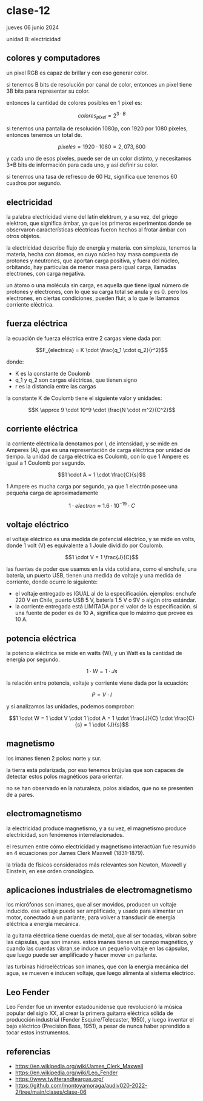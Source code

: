 # clase-12

jueves 06 junio 2024

unidad 8: electricidad

## colores y computadores

un pixel RGB es capaz de brillar y con eso generar color.

si tenemos B bits de resolución por canal de color, entonces un pixel tiene 3B bits para representar su color.

entonces la cantidad de colores posibles en 1 pixel es:

$$colores_{pixel}= 2^{3 \cdot B}$$

si tenemos una pantalla de resolución 1080p, con 1920 por 1080 pixeles, entonces tenemos un total de.

$$pixeles = 1920 \cdot 1080 = 2,073,600$$

y cada uno de esos pixeles, puede ser de un color distinto, y necesitamos 3\*B bits de información para cada uno, y así definir su color.

si tenemos una tasa de refresco de 60 Hz, significa que tenemos 60 cuadros por segundo.

## electricidad

la palabra electricidad viene del latín elektrum, y a su vez, del griego elektron, que significa ámbar, ya que los primeros experimentos donde se observaron características eléctricas fueron hechos al frotar ámbar con otros objetos.

la electricidad describe flujo de energía y materia. con simpleza, tenemos la materia, hecha con átomos, en cuyo núcleo hay masa compuesta de protones y neutrones, que aportan carga positiva, y fuera del núcleo, orbitando, hay partículas de menor masa pero igual carga, llamadas electrones, con carga negativa.

un átomo o una molécula sin carga, es aquella que tiene igual número de protones y electrones, con lo que su carga total se anula y es 0. pero los electrones, en ciertas condiciones, pueden fluir, a lo que le llamamos corriente eléctrica.

## fuerza eléctrica

la ecuación de fuerza eléctrica entre 2 cargas viene dada por:

$$F_{electrica} = K \cdot \frac{q_1 \cdot q_2}{r^2}$$

donde:

- K es la constante de Coulomb
- q_1 y q_2 son cargas eléctricas, que tienen signo
- r es la distancia entre las cargas

la constante K de Coulomb tiene el siguiente valor y unidades:

$$K \approx 9 \cdot 10^9 \cdot \frac{N \cdot m^2}{C^2}$$

## corriente eléctrica

la corriente eléctrica la denotamos por I, de intensidad, y se mide en Amperes (A), que es una representación de carga eléctrica por unidad de tiempo. la unidad de carga eléctrica es Coulomb, con lo que 1 Ampere es igual a 1 Coulomb por segundo.

$$1 \cdot A = 1 \cdot \frac{C}{s}$$

1 Ampere es mucha carga por segundo, ya que 1 electrón posee una pequeña carga de aproximadamente

$$1 \cdot electron \approx 1.6 \cdot 10^{-19} \cdot  C$$

## voltaje eléctrico

el voltaje eléctrico es una medida de potencial eléctrico, y se mide en volts, donde 1 volt (V) es equivalente a 1 Joule dividido por Coulomb.

$$1 \cdot V = 1 \frac{J}{C}$$

las fuentes de poder que usamos en la vida cotidiana, como el enchufe, una batería, un puerto USB, tienen una medida de voltaje y una medida de corriente, donde ocurre lo siguiente:

- el voltaje entregado es IGUAL al de la especificación. ejemplos: enchufe 220 V en Chile, puerto USB 5 V, batería 1.5 V o 9V o algún otro estándar.
- la corriente entregada está LIMITADA por el valor de la especificación. si una fuente de poder es de 10 A, significa que lo máximo que provee es 10 A.

## potencia eléctrica

la potencia eléctrica se mide en watts (W), y un Watt es la cantidad de energía por segundo.

$$1 \cdot W = 1 \cdot {J}{s}$$

la relación entre potencia, voltaje y corriente viene dada por la ecuación:

$$P = V \cdot I$$

y si analizamos las unidades, podemos comprobar:

$$1 \cdot W = 1 \cdot V \cdot 1 \cdot A = 1 \cdot \frac{J}{C} \cdot \frac{C}{s} = 1 \cdot {J}{s}$$

## magnetismo

los imanes tienen 2 polos: norte y sur.

la tierra está polarizada, por eso tenemos brújulas que son capaces de detectar estos polos magnéticos para orientar.

no se han observado en la naturaleza, polos aislados, que no se presenten de a pares.

## electromagnetismo

la electricidad produce magnetismo, y a su vez, el magnetismo produce electricidad, son fenómenos interrelacionados.

el resumen entre cómo electricidad y magnetismo interactúan fue resumido en 4 ecuaciones por James Clerk Maxwell (1831-1879).

la tríada de físicos considerados más relevantes son Newton, Maxwell y Einstein, en ese orden cronológico.

## aplicaciones industriales de electromagnetismo

los micrófonos son imanes, que al ser movidos, producen un voltaje inducido. ese voltaje puede ser amplificado, y usado para alimentar un motor, conectado a un parlante, para volver a transducir de energía eléctrica a energía mecánica.

la guitarra eléctrica tiene cuerdas de metal, que al ser tocadas, vibran sobre las cápsulas, que son imanes. estos imanes tienen un campo magnético, y cuando las cuerdas vibran,se induce un pequeño voltaje en las cápsulas, que luego puede ser amplificado y hacer mover un parlante.

las turbinas hidroeléctricas son imanes, que con la energía mecánica del agua, se mueven e inducen voltaje, que luego alimenta al sistema eléctrico.

## Leo Fender

Leo Fender fue un inventor estadounidense que revolucionó la música popular del siglo XX, al crear la primera guitarra eléctrica sólida de producción industrial (Fender Esquire/Telecaster, 1950), y luego inventar el bajo eléctrico (Precision Bass, 1951), a pesar de nunca haber aprendido a tocar estos instrumentos.

## referencias

- https://en.wikipedia.org/wiki/James_Clerk_Maxwell
- https://en.wikipedia.org/wiki/Leo_Fender
- https://www.twitterandteargas.org/
- https://github.com/montoyamoraga/audiv020-2022-2/tree/main/clases/clase-06
